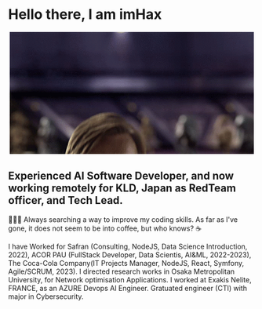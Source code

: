 # Hello there, I am __imHax__

<p align="center"><img src="hello-there-kenobi.gif"></p>




## Experienced AI Software Developer, and now working remotely for KLD, Japan as RedTeam officer, and Tech Lead. 

🧑🏻‍💻 Always searching a way to improve my coding skills. As far as I've gone, it does not seem to be into coffee, but who knows? ☕️


I have Worked for Safran (Consulting, NodeJS, Data Science Introduction, 2022), ACOR PAU (FullStack Developer, Data Scientis, AI&ML, 2022-2023), The Coca-Cola Company(IT Projects Manager, NodeJS, React, Symfony, Agile/SCRUM, 2023). I directed research works in Osaka Metropolitan University, for Network optimisation Applications. I worked at Exakis Nelite, FRANCE, as an AZURE Devops AI Engineer. Gratuated engineer (CTI) with major in Cybersecurity.
